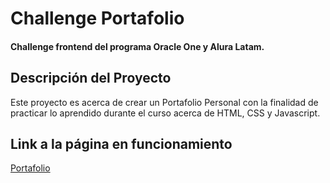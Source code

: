 # Challenge Portafolio

#### Challenge frontend del programa Oracle One y Alura Latam.

## Descripción del Proyecto
Este proyecto es acerca de crear un Portafolio Personal con la finalidad de practicar lo aprendido durante el curso acerca de HTML, CSS y Javascript.

## Link a la página en funcionamiento
[Portafolio](https://thekinglion15.github.io/Portafolio/)
